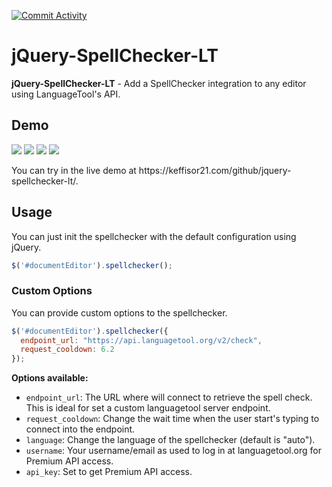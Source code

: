 [![Commit Activity](https://img.shields.io/github/commit-activity/m/Keffisor/jquery-spellchecker-lt)](https://github.com/Keffisor/jquery-spellchecker-lt/commits/master)
<br>
# jQuery-SpellChecker-LT
**jQuery-SpellChecker-LT** - Add a SpellChecker integration to any editor using LanguageTool's API.

## Demo
<img src="https://keffisor21.com/github/jquery-spellchecker-lt/imgs/preview.gif"/>
<img src="https://keffisor21.com/github/jquery-spellchecker-lt/imgs/1.png"/>
<img src="https://keffisor21.com/github/jquery-spellchecker-lt/imgs/2.png"/>
<img src="https://keffisor21.com/github/jquery-spellchecker-lt/imgs/3.png"/>
<p>You can try in the live demo at https://keffisor21.com/github/jquery-spellchecker-lt/.</p>

## Usage

You can just init the spellchecker with the default configuration using jQuery.
```js
$('#documentEditor').spellchecker();
```

### Custom Options

You can provide custom options to the spellchecker.
```js
$('#documentEditor').spellchecker({
  endpoint_url: "https://api.languagetool.org/v2/check",
  request_cooldown: 6.2
});
```

<b>Options available:</b>
- ```endpoint_url```: The URL where will connect to retrieve the spell check. This is ideal for set a custom languagetool server endpoint.
- ```request_cooldown```: Change the wait time when the user start's typing to connect into the endpoint.
- ```language```: Change the language of the spellchecker (default is "auto").
- ```username```: Your username/email as used to log in at languagetool.org for Premium API access.
- ```api_key```: Set to get Premium API access.